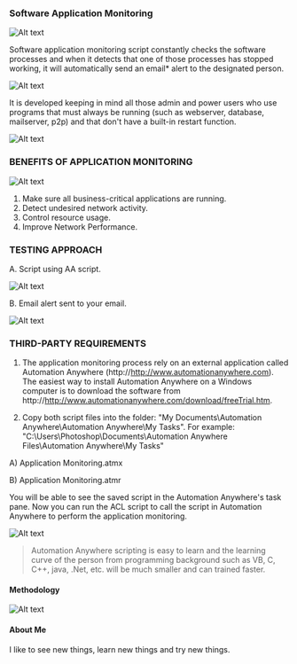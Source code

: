 ### Software Application Monitoring ###

![Alt text](http://173.0.133.251/images/GitHub/SoftwareMonitoring.jpg "Software Application Monitoring")

Software application monitoring script constantly checks the software processes and when it detects that one of those processes has stopped working, it will automatically send an email* alert to the designated person.

![Alt text](http://173.0.133.251/images/GitHub/notification.jpg "Notification")

It is developed keeping in mind all those admin and power users who use programs that must always be running (such as webserver, database, mailserver, p2p) and that don't have a built-in restart function.

![Alt text](http://173.0.133.251/images/GitHub/downtime.gif "Downtime Alert")


### BENEFITS OF APPLICATION MONITORING ###

![Alt text](http://173.0.133.251/images/GitHub/monitoring.jpg "Monitoring")

<ol>
<li>Make sure all business-critical applications are running.</li>
<li>Detect undesired network activity.</li>
<li>Control resource usage.</li>
<li>Improve Network Performance.</li>
</ol>


### TESTING APPROACH ###


A.  Script using AA script.

![Alt text](http://173.0.133.251/images/GitHub/ApplicationMonitoringScript.jpg "AA Ping script")

B.  Email alert sent to your email.

![Alt text](http://173.0.133.251/images/GitHub/EmailAlert.jpg "AA Ping script")


### THIRD-PARTY REQUIREMENTS ###

1.  The application monitoring process rely on an external application called Automation Anywhere (http://http://www.automationanywhere.com).  The easiest way to install Automation Anywhere on a Windows computer is to download the software from http://http://www.automationanywhere.com/download/freeTrial.htm.

2.  Copy both script files into the folder: "My Documents\Automation Anywhere\Automation Anywhere\My Tasks".  For example: "C:\Users\Photoshop\Documents\Automation Anywhere Files\Automation Anywhere\My Tasks"

A)  Application Monitoring.atmx
 
B)  Application Monitoring.atmr

You will be able to see the saved script in the Automation Anywhere's task pane.  Now you can run the ACL script to call the script in Automation Anywhere to perform the application monitoring.

![Alt text](http://173.0.133.251/images/GitHub/ApplicationMonitoring.jpg "Saved task")

<blockquote>Automation Anywhere scripting is easy to learn and the learning curve of the person from programming background such as VB, C, C++, java, .Net, etc. will be much smaller and can trained faster.</blockquote>


#### Methodology ####

![Alt text](http://173.0.133.251/images/GitHub/use-methodology.gif "How I Work")


#### About Me ####

I like to see new things, learn new things and try new things.
